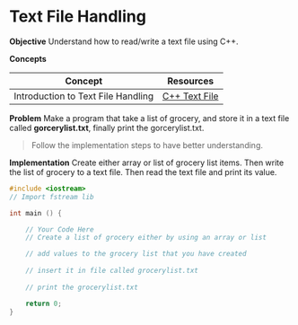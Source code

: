 # Text File Handling

**Objective**
Understand how to read/write a text file using C++.
 

**Concepts**

| Concept   |      Resources      |
|----------|:-------------:|
|Introduction to Text File Handling| [C++ Text File](https://www.tutorialspoint.com/cplusplus/cpp_files_streams.htm) |


**Problem**
Make a program that take a list of grocery, and store it in a text file called **gorcerylist.txt**, finally print the gorcerylist.txt.


> Follow the implementation steps to have better understanding.

**Implementation**
Create either array or list of grocery list items. Then write the list of grocery to a text file. Then read the text file and print its value.


```cpp
#include <iostream>
// Import fstream lib

int main () {

    // Your Code Here
    // Create a list of grocery either by using an array or list

    // add values to the grocery list that you have created
    
    // insert it in file called grocerylist.txt
    
    // print the grocerylist.txt

    return 0;
}
```